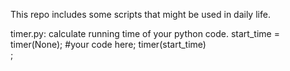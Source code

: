 This repo includes some scripts that might be used in daily life.


timer.py:
calculate running time of your python code.
  start_time = timer(None);
  #your code here;
  timer(start_time)<br>;

